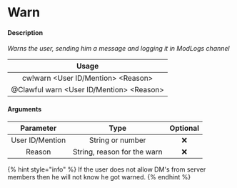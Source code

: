 # Warn

#### Description

 _Warns the user, sending him a message and logging it in ModLogs channel_

| Usage |
| :---: |
| cw!warn &lt;User ID/Mention&gt; &lt;Reason&gt; |
| @Clawful warn &lt;User ID/Mention&gt; &lt;Reason&gt; |

#### Arguments

| Parameter | Type | Optional |
| :---: | :---: | :---: |
| User ID/Mention | String or number | ❌ |
| Reason | String, reason for the warn | ❌ |

{% hint style="info" %}
If the user does not allow DM's from server members then he will not know he got warned.
{% endhint %}

